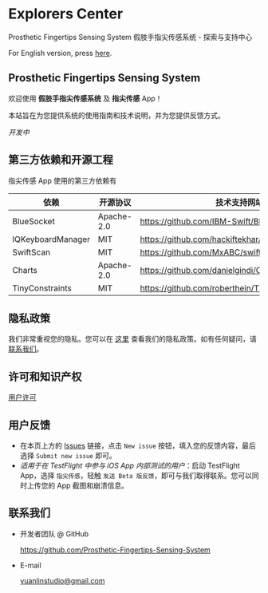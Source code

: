 # Explorers Center

Prosthetic Fingertips Sensing System 假肢手指尖传感系统 - 探索与支持中心

For English version, press [here](https://github.com/Prosthetic-Fingertips-Sensing-System/Explorers-Center).

## Prosthetic Fingertips Sensing System

欢迎使用 **假肢手指尖传感系统** 及 **指尖传感** App！

本站旨在为您提供系统的使用指南和技术说明，并为您提供反馈方式。

*开发中*

## 第三方依赖和开源工程

指尖传感 App 使用的第三方依赖有

依赖 | 开源协议 | 技术支持网站
---- | ---- | ----
BlueSocket | Apache-2.0 | <https://github.com/IBM-Swift/BlueSocket>
IQKeyboardManager | MIT | <https://github.com/hackiftekhar/IQKeyboardManager>
SwiftScan | MIT | <https://github.com/MxABC/swiftScan>
Charts | Apache-2.0 | <https://github.com/danielgindi/Charts>
TinyConstraints | MIT | <https://github.com/roberthein/TinyConstraints>

## 隐私政策

我们非常重视您的隐私。您可以在 [这里](Privacy%20Policy.md) 查看我们的隐私政策。如有任何疑问，请 [联系我们](README.md#联系我们)。

## 许可和知识产权

[用户许可](LICENSE)

## 用户反馈

- 在本页上方的 [Issues](https://github.com/Prosthetic-Fingertips-Sensing-System/Explorers-Center/issues) 链接，点击 `New issue` 按钮，填入您的反馈内容，最后选择 `Submit new issue` 即可。
- *适用于在 TestFlight 中参与 iOS App 内部测试的用户*：启动 TestFlight App，选择 `指尖传感`，轻触 `发送 Beta 版反馈`，即可与我们取得联系。您可以同时上传您的 App 截图和崩溃信息。

## 联系我们

- 开发者团队 @ GitHub

    <https://github.com/Prosthetic-Fingertips-Sensing-System>

- E-mail

    [yuanlinstudio@gmail.com](mailto:yuanlinstudio@gmail.com)
